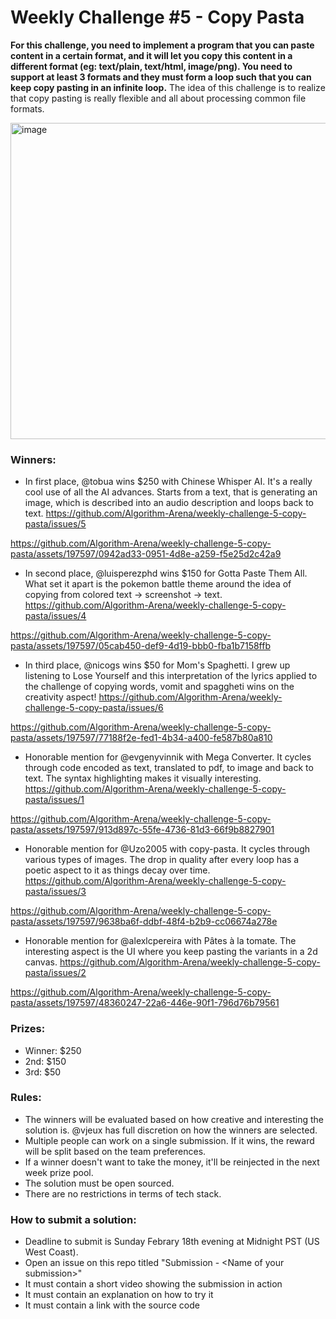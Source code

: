 # Weekly Challenge #5 - Copy Pasta

**For this challenge, you need to implement a program that you can paste content in a certain format, and it will let you copy this content in a different format (eg: text/plain, text/html, image/png). You need to support at least 3 formats and they must form a loop such that you can keep copy pasting in an infinite loop.** The idea of this challenge is to realize that copy pasting is really flexible and all about processing common file formats.

<img width="506" alt="image" src="https://github.com/Algorithm-Arena/weekly-challenge-5-copy-pasta/assets/197597/a2c4c925-91ef-4faf-a4b6-97cf5b648a48">

### Winners:

* In first place, @tobua wins $250 with Chinese Whisper AI. It's a really cool use of all the AI advances. Starts from a text, that is generating an image, which is described into an audio description and loops back to text. https://github.com/Algorithm-Arena/weekly-challenge-5-copy-pasta/issues/5



https://github.com/Algorithm-Arena/weekly-challenge-5-copy-pasta/assets/197597/0942ad33-0951-4d8e-a259-f5e25d2c42a9



* In second place, @luisperezphd wins $150 for Gotta Paste Them All. What set it apart is the pokemon battle theme around the idea of copying from colored text -> screenshot -> text. https://github.com/Algorithm-Arena/weekly-challenge-5-copy-pasta/issues/4



https://github.com/Algorithm-Arena/weekly-challenge-5-copy-pasta/assets/197597/05cab450-def9-4d19-bbb0-fba1b7158ffb



* In third place, @nicogs wins $50 for Mom's Spaghetti. I grew up listening to Lose Yourself and this interpretation of the lyrics applied to the challenge of copying words, vomit and spaggheti wins on the creativity aspect! https://github.com/Algorithm-Arena/weekly-challenge-5-copy-pasta/issues/6



https://github.com/Algorithm-Arena/weekly-challenge-5-copy-pasta/assets/197597/77188f2e-fed1-4b34-a400-fe587b80a810



* Honorable mention for @evgenyvinnik with Mega Converter. It cycles through code encoded as text, translated to pdf, to image and back to text. The syntax highlighting makes it visually interesting. https://github.com/Algorithm-Arena/weekly-challenge-5-copy-pasta/issues/1



https://github.com/Algorithm-Arena/weekly-challenge-5-copy-pasta/assets/197597/913d897c-55fe-4736-81d3-66f9b8827901



* Honorable mention for @Uzo2005 with copy-pasta. It cycles through various types of images. The drop in quality after every loop has a poetic aspect to it as things decay over time. https://github.com/Algorithm-Arena/weekly-challenge-5-copy-pasta/issues/3



https://github.com/Algorithm-Arena/weekly-challenge-5-copy-pasta/assets/197597/9638ba6f-ddbf-48f4-b2b9-cc06674a278e



* Honorable mention for @alexlcpereira with Pâtes à la tomate. The interesting aspect is the UI where you keep pasting the variants in a 2d canvas. https://github.com/Algorithm-Arena/weekly-challenge-5-copy-pasta/issues/2



https://github.com/Algorithm-Arena/weekly-challenge-5-copy-pasta/assets/197597/48360247-22a6-446e-90f1-796d76b79561



### Prizes:
* Winner: $250
* 2nd: $150
* 3rd: $50

### Rules:
* The winners will be evaluated based on how creative and interesting the solution is. @vjeux has full discretion on how the winners are selected.
* Multiple people can work on a single submission. If it wins, the reward will be split based on the team preferences.
* If a winner doesn't want to take the money, it'll be reinjected in the next week prize pool.
* The solution must be open sourced.
* There are no restrictions in terms of tech stack.

### How to submit a solution:
* Deadline to submit is Sunday Febrary 18th evening at Midnight PST (US West Coast).
* Open an issue on this repo titled "Submission - &lt;Name of your submission&gt;"
* It must contain a short video showing the submission in action
* It must contain an explanation on how to try it
* It must contain a link with the source code
